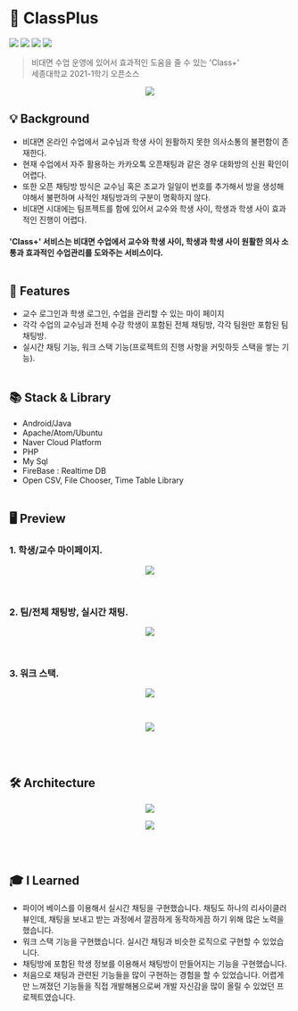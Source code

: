 # 💬 ClassPlus
<img src = "https://img.shields.io/badge/ProjectType-TeamProject-orange?style=flat-square">  <img src = "https://img.shields.io/badge/Tools-AndroidStudio-brightgreen?style=flat-square&logo=AndroidStudio"> <img src = "https://img.shields.io/badge/Language-Java-critical?style=flat-square&logo=Java"> <img src = "https://img.shields.io/badge/Language-PHP-critical?style=flat-square&logo=PHP">
> 비대면 수업 운영에 있어서 효과적인 도움을 줄 수 있는 'Class+'<br>
> 세종대학교 2021-1학기 오픈소스<br>
<p align="center"> <img src = "https://user-images.githubusercontent.com/64072741/126884302-c11c2b1c-6b98-434b-b3a4-b3ccba593d54.jpg"> </p>

##  💡  Background
- 비대면 온라인 수업에서 교수님과 학생 사이 원활하지 못한 의사소통의 불편함이 존재한다.
- 현재 수업에서 자주 활용하는 카카오톡 오픈채팅과 같은 경우 대화방의 신원 확인이 어렵다.
- 또한 오픈 채팅방 방식은 교수님 혹은 조교가 일일이 번호를 추가해서 방을 생성해야해서 불편하며 사적인 채팅방과의 구분이 명확하지 않다.
- 비대면 시대에는 팀프젝트를 함에 있어서 교수와 학생 사이, 학생과 학생 사이 효과적인 진행이 어렵다.<br>
#### 'Class+' 서비스는 비대면 수업에서 교수와 학생 사이, 학생과 학생 사이 원활한 의사 소통과 효과적인 수업관리를 도와주는 서비스이다.<br><br>

##  📝  Features
- 교수 로그인과 학생 로그인, 수업을 관리할 수 있는 마이 페이지
- 각각 수업의 교수님과 전체 수강 학생이 포함된 전체 채팅방, 각각 팀원만 포함된 팀 채팅방.
- 실시간 채팅 기능, 워크 스택 기능(프로젝트의 진행 사항을 커밋하듯 스택을 쌓는 기능).<br><br>

##  📚  Stack & Library
- Android/Java
- Apache/Atom/Ubuntu
- Naver Cloud Platform
- PHP
- My Sql
- FireBase : Realtime DB
- Open CSV, File Chooser, Time Table Library<br><br>

##  🖥️  Preview
### 1. 학생/교수 마이페이지.
<p align="center"> <img src = "https://user-images.githubusercontent.com/64072741/126885118-d588beba-a72d-4fb0-8de8-d541d434695a.jpg"> </p><br>

### 2. 팀/전체 채팅방, 실시간 채팅.
<p align="center"> <img src = "https://user-images.githubusercontent.com/64072741/126885119-32dea0a6-c901-4dce-a90c-84d5fa69676f.jpg"> </p><br>

### 3. 워크 스택.
<p align="center"> <img src = "https://user-images.githubusercontent.com/64072741/126885120-00495c9e-73e9-44d9-b221-97d05a97403d.jpg"> </p><br>
<p align="center"> <img src = "https://user-images.githubusercontent.com/64072741/126885121-cc6b73c9-a8b4-431b-b3fc-94da303e6108.jpg"> </p><br><br>

##  🛠️  Architecture
<p align="center"> <img src = "https://user-images.githubusercontent.com/64072741/126885177-12e2f1f9-3461-4f9a-ae38-b8311eb66463.png"> </p>
<p align="center"> <img src = "https://user-images.githubusercontent.com/64072741/126885200-92ca54f0-167e-4fa2-b2bd-7666b60ec9b6.png"> </p><br><br>

## 🎓 I Learned
- 파이어 베이스를 이용해서 실시간 채팅을 구현했습니다. 채팅도 하나의 리사이클러뷰인데, 채팅을 보내고 받는 과정에서 깔끔하게 동작하게끔 하기 위해 많은 노력을 했습니다.
- 워크 스택 기능을 구현했습니다. 실시간 채팅과 비슷한 로직으로 구현할 수 있었습니다.
- 채팅방에 포함된 학생 정보를 이용해서 채팅방이 만들어지는 기능을 구현했습니다.
- 처음으로 채팅과 관련된 기능들을 많이 구현하는 경험을 할 수 있었습니다. 어렵게만 느껴졌던 기능들을 직접 개발해봄으로써 개발 자신감을 많이 올릴 수 있었던 프로젝트였습니다.
